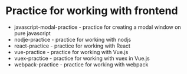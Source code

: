 # Practice for working with frontend

+ javascript-modal-practice - practice for creating a modal window on pure javascript
+ nodje-practice - practice for working with nodjs
+ react-practice - practice for working with React
+ vue-practice - practice for working with Vue.js
+ vuex-practice - practice for working with vuex in Vue.js
+ webpack-practice - practice for working with webpack
